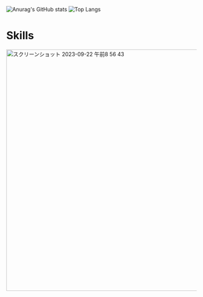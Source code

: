 
![Anurag's GitHub stats](https://github-readme-stats.vercel.app/api?username=michiru-dev&count_private=true&show_icons=true&theme=rose&hide=issues,stars&line_height=30)    ![Top Langs](https://github-readme-stats.vercel.app/api/top-langs/?username=michiru-dev&layout=compact&theme=rose)



# Skills 　
<img width="640" alt="スクリーンショット 2023-09-22 午前8 56 43" src="https://github.com/michiru-dev/michiru-dev/assets/105535906/1ce4f2fc-4306-4d1e-bdca-db124a5b2899">

<!--
[![](https://visitcount.itsvg.in/api?id=michiru-dev&label=Profile%20Views&color=5&icon=6&pretty=false)](https://visitcount.itsvg.in)
-->

<!--
[![GitHub Streak](https://github-readme-streak-stats.herokuapp.com?user=michiru-dev&theme=ocean-gradient)](https://git.io/streak-stats)
-->

<!--
**michiru-dev/michiru-dev** is a ✨ _special_ ✨ repository because its `README.md` (this file) appears on your GitHub profile.

Here are some ideas to get you started:

- 🔭 I’m currently working on ...
- 🌱 I’m currently learning ...
- 👯 I’m looking to collaborate on ...
- 🤔 I’m looking for help with ...
- 💬 Ask me about ...
- 📫 How to reach me: ...
- 😄 Pronouns: ...
- ⚡ Fun fact: ...
-->
